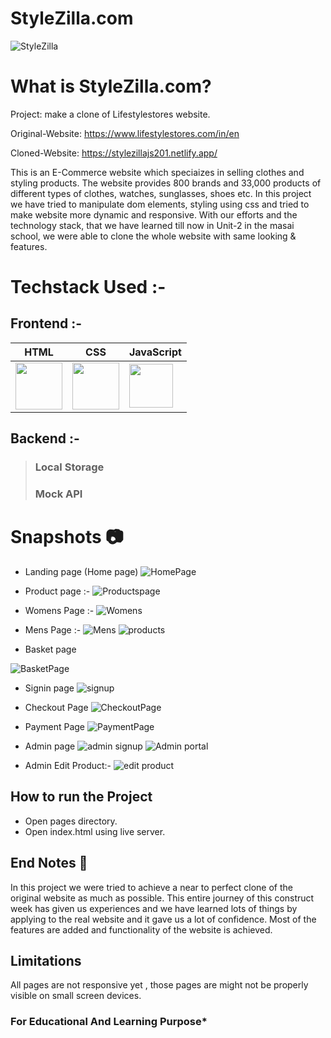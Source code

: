 # StyleZilla.com

![StyleZilla](https://user-images.githubusercontent.com/112753481/233224008-2a5b997a-9dee-4b86-9848-74a9741ccf0a.png)

# What is StyleZilla.com?

Project: make a clone of Lifestylestores website.

Original-Website: https://www.lifestylestores.com/in/en

Cloned-Website: https://stylezillajs201.netlify.app/

This is an E-Commerce website which speciaizes in selling clothes and styling products. The website provides 800 brands and 33,000 products of different types of clothes, watches, sunglasses, shoes etc.
In this project we have tried to manipulate dom elements, styling using css and tried to make website more dynamic and responsive. With our efforts and the technology stack, that we have learned till now in Unit-2 in the masai school, we were able to clone the whole website with same looking & features.

# Techstack Used :-

## Frontend :-

| HTML                                                                                                                           | CSS                                                                                                                            | JavaScript                                                                                                                     |
| ------------------------------------------------------------------------------------------------------------------------------ | ------------------------------------------------------------------------------------------------------------------------------ | ------------------------------------------------------------------------------------------------------------------------------ |
| <img width="75px" src="https://user-images.githubusercontent.com/25181517/192158954-f88b5814-d510-4564-b285-dff7d6400dad.png"> | <img width="75px" src="https://user-images.githubusercontent.com/25181517/183898674-75a4a1b1-f960-4ea9-abcb-637170a00a75.png"> | <img width="70px" src="https://user-images.githubusercontent.com/25181517/117447155-6a868a00-af3d-11eb-9cfe-245df15c9f3f.png"> |

## Backend :-

> ### Local Storage
>
> ### Mock API

# Snapshots :camera:

- Landing page (Home page)
  ![HomePage](https://user-images.githubusercontent.com/112753481/233240732-adbdfed7-c794-4b73-bccb-0ba0c0dce110.png)
- Product page :-
  ![Productspage](https://user-images.githubusercontent.com/112753481/233241344-ae398ed0-614e-4078-a9e1-ed304618584d.png)

- Womens Page :-
  ![Womens](https://user-images.githubusercontent.com/112753481/233241181-67272736-64c0-4199-a020-d277a742da40.png)

- Mens Page :-
  ![Mens](https://user-images.githubusercontent.com/112753481/233241218-e95fe2c4-656d-4421-93e9-0495e28b4482.png)
  ![products](https://user-images.githubusercontent.com/112753481/233241793-e1f53c1d-9fa1-44fc-979e-8580e251add7.jpg)

- Basket page

![BasketPage](https://user-images.githubusercontent.com/112753481/233241585-228e0dc7-faa5-42b2-9f21-9f7ae19f5353.png)

- Signin page
  ![signup](https://user-images.githubusercontent.com/112753481/233241690-378c2578-4174-4ea9-bb2d-2a03f76c4884.jpg)

- Checkout Page
  ![CheckoutPage](https://user-images.githubusercontent.com/112753481/233242027-26f6b043-baa8-48d1-a0c8-82585b92f47e.png)

- Payment Page
  ![PaymentPage](https://user-images.githubusercontent.com/112753481/233242041-eb293009-1212-489c-a352-1aa71d39ab12.png)

- Admin page
  ![admin signup](https://user-images.githubusercontent.com/112753481/233241672-93ebb94b-df17-47c1-9192-a6b7300dd2c8.jpg)
  ![Admin portal](https://user-images.githubusercontent.com/112753481/233241680-c0af33db-7721-4586-b3cd-c5d25753a6f1.jpg)
- Admin Edit Product:-
  ![edit product](https://user-images.githubusercontent.com/112753481/233241720-c3978118-df53-482c-9bf1-bded0532fec6.jpg)

## How to run the Project

- Open pages directory.
- Open index.html using live server.

## End Notes :bookmark_tabs:

In this project we were tried to achieve a near to perfect clone of the original website as much as possible. This entire journey of this construct week has given us experiences and we have learned lots of things by applying to the real website and it gave us a lot of confidence. Most of the features are added and functionality of the website is achieved.

## Limitations

All pages are not responsive yet , those pages are might not be properly visible on small screen devices.

### For Educational And Learning Purpose\*
